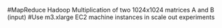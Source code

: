 #MapReduce Hadoop Multiplication of two 1024x1024 matrices A and B (input)
#Use m3.xlarge EC2 machine instances in scale out experiments